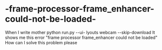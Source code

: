 # -frame-processor-frame_enhancer-could-not-be-loaded-
When I write mother python run.py --ui- lyouts webcam --skip-download   It shows me this error  "frame processor frame_enhancer could not be loaded" How can I solve this problem please
